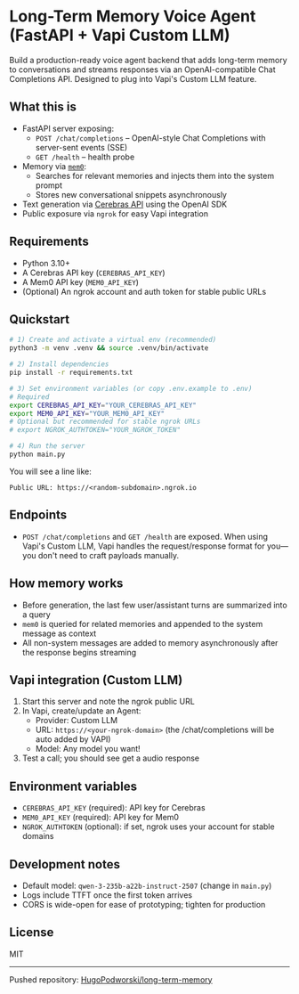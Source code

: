 # Long-Term Memory Voice Agent (FastAPI + Vapi Custom LLM)

Build a production-ready voice agent backend that adds long-term memory to conversations and streams responses via an OpenAI-compatible Chat Completions API. Designed to plug into Vapi's Custom LLM feature.

## What this is
- FastAPI server exposing:
  - `POST /chat/completions` – OpenAI-style Chat Completions with server-sent events (SSE)
  - `GET /health` – health probe
- Memory via [`mem0`](https://mem0.ai/):
  - Searches for relevant memories and injects them into the system prompt
  - Stores new conversational snippets asynchronously
- Text generation via [Cerebras API](https://cerebras.ai/) using the OpenAI SDK
- Public exposure via `ngrok` for easy Vapi integration

## Requirements
- Python 3.10+
- A Cerebras API key (`CEREBRAS_API_KEY`)
- A Mem0 API key (`MEM0_API_KEY`)
- (Optional) An ngrok account and auth token for stable public URLs

## Quickstart
```bash
# 1) Create and activate a virtual env (recommended)
python3 -m venv .venv && source .venv/bin/activate

# 2) Install dependencies
pip install -r requirements.txt

# 3) Set environment variables (or copy .env.example to .env)
# Required
export CEREBRAS_API_KEY="YOUR_CEREBRAS_API_KEY"
export MEM0_API_KEY="YOUR_MEM0_API_KEY"
# Optional but recommended for stable ngrok URLs
# export NGROK_AUTHTOKEN="YOUR_NGROK_TOKEN"

# 4) Run the server
python main.py
```
You will see a line like:
```
Public URL: https://<random-subdomain>.ngrok.io
```

## Endpoints
- `POST /chat/completions` and `GET /health` are exposed. When using Vapi's Custom LLM, Vapi handles the request/response format for you—you don't need to craft payloads manually.

## How memory works
- Before generation, the last few user/assistant turns are summarized into a query
- `mem0` is queried for related memories and appended to the system message as context
- All non-system messages are added to memory asynchronously after the response begins streaming

## Vapi integration (Custom LLM)
1. Start this server and note the ngrok public URL
2. In Vapi, create/update an Agent:
   - Provider: Custom LLM
   - URL: `https://<your-ngrok-domain>` (the /chat/completions will be auto added by VAPI)
   - Model: Any model you want!
3. Test a call; you should see get a audio response

## Environment variables
- `CEREBRAS_API_KEY` (required): API key for Cerebras
- `MEM0_API_KEY` (required): API key for Mem0
- `NGROK_AUTHTOKEN` (optional): if set, ngrok uses your account for stable domains

## Development notes
- Default model: `qwen-3-235b-a22b-instruct-2507` (change in `main.py`)
- Logs include TTFT once the first token arrives
- CORS is wide-open for ease of prototyping; tighten for production

## License
MIT

---
Pushed repository: [HugoPodworski/long-term-memory](https://github.com/HugoPodworski/long-term-memory)